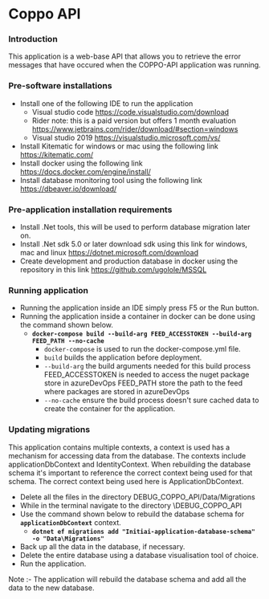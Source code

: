 # Coppo API

### Introduction
This application is a web-base API that allows you to retrieve the error messages that 
have occured when the COPPO-API application was running.

### Pre-software installations
- Install one of the following IDE to run the application 
    - Visual studio code https://code.visualstudio.com/download
    - Rider note: this is a paid version but offers 1 month evaluation https://www.jetbrains.com/rider/download/#section=windows
    - Visual studio 2019 https://visualstudio.microsoft.com/vs/
- Install Kitematic for windows or mac using the following link https://kitematic.com/
- Install docker using the following link https://docs.docker.com/engine/install/
- Install database monitoring tool using the following link https://dbeaver.io/download/

### Pre-application installation requirements
- Install .Net tools, this will be used to perform database migration later on.
- Install .Net sdk 5.0 or later download sdk using this link for windows, mac and linux https://dotnet.microsoft.com/download
- Create development and production database in docker using the repository in this  link https://github.com/ugolole/MSSQL

### Running application
- Running the application inside an IDE simply press F5 or the Run button.
- Running the application inside a container in docker can be done using the command shown below.
  - **`docker-compose build --build-arg FEED_ACCESSTOKEN --build-arg FEED_PATH --no-cache`**
    - `docker-compose` is used to run the docker-compose.yml file. 
    - `build` builds the application before deployment.
    - `--build-arg` the build arguments needed for this build process FEED_ACCESSTOKEN is needed to access the nuget package store in azureDevOps
  FEED_PATH store the path to the feed where packages are stored in azureDevOps
    - `--no-cache` ensure the build process doesn't sure cached data to create the container for the application.

### Updating migrations
This application contains multiple contexts, a context is used has a mechanism for accessing data from the database. 
The contexts include applicationDbContext and IdentityContext. When rebuilding the database schema it's important to reference the correct context being used for that schema.
The correct context being used here is ApplicationDbContext.

- Delete all the files in the directory DEBUG_COPPO_API/Data/Migrations
- While in the terminal navigate to the directory \DEBUG_COPPO_API
- Use the command shown below to rebuild the database schema for **`applicationDbContext`** context.
  - **`dotnet ef migrations add "Initiai-application-database-schema" -o "Data\Migrations"`**
- Back up all the data in the database, if necessary.
- Delete the entire database using a database visualisation tool of choice.
- Run the application.

Note :- The application will rebuild the database schema and add all the data to the new database. 
